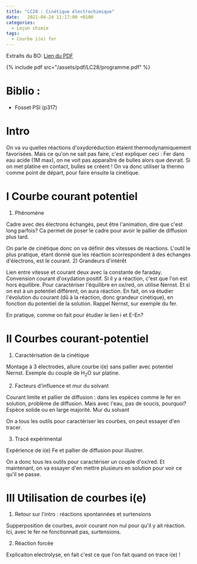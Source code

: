```yaml
---
title: "LC28 : Cinétique électrochimique"
date:   2021-04-24 11:17:00 +0100
categories:
  - Leçon chimie
tags:
  - Courbe i(e) fer 
---
```

Extraits du BO:
[Lien du PDF](/assets/pdf/LC28/programme.pdf)

{% include pdf src="/assets/pdf/LC28/programme.pdf" %}
# Biblio : 
- Fosset PSI (p317)

# Intro
On va vu quelles réactions d'oxydoréduction étaient thermodynamiquement favorisées. Mais ce qu'on ne sait pas faire, c'est expliquer ceci : Fer dans eau acide (1M max), on ne voit pas apparaître de bulles alors que devrait. Si on met platine en contact, bulles se créent ! On va donc utiliser la thermo comme point de départ, pour faire ensuite la cinétique.

# I Courbe courant potentiel
1) Phénomène

Cadre avec des électrons échangés, peut être l'animation, dire que c'est long parfois? Ca permet de poser le cadre pour avoir le pallier de diffusion plus tard.


On parle de cinétique donc on va définir des vitesses de réactions. L'outil le plus pratique, étant donné que les réaction scorrespondent à des échanges d'électrons, est le courant.
2) Grandeurs d'intérêt

Lien entre vitesse et courant deux avec la constante de faraday. Convension courant d'oxydation positif. Si il y a réaction, c'est que l'on est hors équilibre. Pour caractériser l'équilibre en ox/red, on utilise Nernst. Et si on est à un potentiel différent, on aura réaction. En fait, on va étudier l'évolution du courant (dû à la réaction, donc grandeur cinétique), en fonction du potentiel de la solution. Rappel Nernst, sur exemple du fer.

En pratique, comme on fait pour étudier le lien i et E-En? 

# II Courbes courant-potentiel
1) Caractérisation de la cinétique

Montage à 3 électrodes, allure courbe i(e) sans pallier avec potentiel Nernst. Exemple du couple de H<sub>2</sub>O sur platine. 

2) Facteurs d'influence et mur du solvant

Courant limite et pallier de diffusion : dans les espèces comme le fer en solution, problème de diffusion. 
Mais avec l'eau, pas de soucis, pourquoi? Espèce solide ou en large majorité. Mur du solvant

On a tous les outils pour caractériser les courbes, on peut essayer d'en tracer.

3) Tracé expérimental

Expérience de i(e) Fe et pallier de diffusion pour illustrer.

On a donc tous les outils pour caractériser un couple d'ox/red. Et maintenant, on va essayer d'en mettre plusieurs en solution pour voir ce qu'il se passe.

# III Utilisation de courbes i(e)
1) Retour sur l'intro : réactions spontannées et surtensions

Supperposition de courbes, avoir courant non nul pour qu'il y ait réaction. Ici, avec le fer ne fonctionnait pas, surtensions. 

2) Réaction forcée

Explicaiton electrolyse, en fait c'est ce que l'on fait quand on trace i(e) ! 
